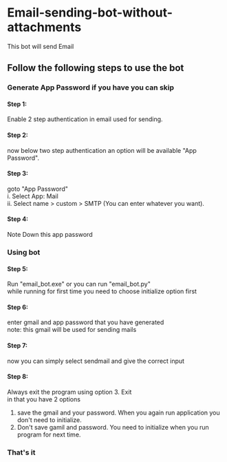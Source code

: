 # Email-sending-bot-without-attachments
This bot will send Email

## Follow the following steps to use the bot
### Generate App Password if you have you can skip
#### Step 1:
Enable 2 step authentication in email used for sending.<br/>
#### Step 2:
now below two step authentication an option will be available "App Password".<br/>
#### Step 3:
goto "App Password"<br/>
      i. Select App: Mail<br/>
      ii. Select name > custom > SMTP (You can enter whatever you want).<br/>
#### Step 4:
Note Down this app password
### Using bot
#### Step 5:
Run "email_bot.exe" or you can run "email_bot.py"<br/>
while running for first time you need to choose initialize option first
#### Step 6: 
enter gmail and app password that you have generated<br/>
note: this gmail will be used for sending mails
#### Step 7:
now you can simply select sendmail and give the correct input
#### Step 8:
Always exit the program using option 3. Exit<br/>
in that you have 2 options<br/>
1. save the gmail and your password. When you again run application you don't need to initialize.
2. Don't save gamil and password. You need to initialize when you run program for next time.
### That's it 
